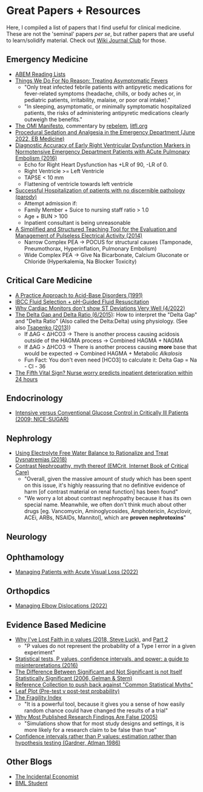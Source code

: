 # Great Papers + Resources

Here, I compiled a list of papers that I find useful for clinical medicine. These are not the 'seminal' papers *per se*, but rather papers that are useful to learn/solidify material. Check out [Wiki Journal Club](https://www.wikijournalclub.org/wiki/Main_Page) for those.

## Emergency Medicine

- [ABEM Reading Lists](https://www.abem.org/public/stay-certified/lifelong-learning-and-self-assessment-(lls)/reading-lists/archived-llsa-reading-lists)
- [Things We Do For No Reason: Treating Asymptomatic Fevers](/pdfs/papers/things-we-do-for-no-reason-treatment-of-infection-related-fever-in-hospitalized-patients.pdf)
  - "Only treat infected febrile patients with antipyretic medications for fever-related symptoms (headache, chills, or body aches or, in pediatric patients, irritability, malaise, or poor oral intake)."
  - "In sleeping, asymptomatic, or minimally symptomatic hospitalized patients, the risks of administering antipyretic medications clearly outweigh the benefits."
- [The OMI Manifesto](/pdfs/papers/the-omi-manifesto-pdf-3.29.18.pdf), commentary by [rebelem](https://rebelem.com/omi-nomi-time-for-a-paradigm-shift/), [litfl.org](https://litfl.com/omi-replacing-the-stemi-misnomer/)
- [Procedural Sedation and Analgesia in the Emergency Department (June 2022, EB Medicine)](/pdfs/papers/procedural-sedation-and-analgesia-in-the-emergency-department.pdf)
- [Diagnostic Accuracy of Early Right Ventricular Dysfunction Markers in Normotensive Emergency Department Patients with ACute Pulmonary Embolism (2016)](/pdfs/papers/diagnostic-accuracy-of-right-ventricular-dysfunction-markers-in-normotensive-emergency-department-patients-with-acute-pe.pdf)
  - Echo for Right Heart Dysfunction has +LR of 90, -LR of 0.
  - Right Ventricle >= Left Ventricle
  - TAPSE < 10 mm
  - Flattening of ventricle towards left ventricle
- [Successful Hospitalization of patients with no discernible pathology (parody)](pdfs/papers/Successful-Hospitalization-of-Patients-with-No-Discernible-Pathology.pdf)
  - Attempt admission if:
  - Family Member + Suice to nursing staff ratio > 1.0
  - Age + BUN > 100
  - Inpatient consultant is being unreasonable
- [A Simplified and Structured Teaching Tool for the Evaluation and Management of Pulseless Electrical Activity (2014)](pdfs/papers/A-Simplified-and-Structured-Teaching-for-PEA.pdf)
  - Narrow Complex PEA → POCUS for structural causes (Tamponade, Pneumothorax, Hyperinflation, Pulmonary Embolism)
  - Wide Complex PEA → Give Na Bicarbonate, Calcium Gluconate or Chloride (Hyperkalemia, Na Blocker Toxicity)

## Critical Care Medicine

- [A Practice Approach to Acid-Base Disorders (1991)](/pdfs/papers/a-practical-approach-to-acid-base-disorders.pdf)
- [IBCC Fluid Selection + pH-Guided Fluid Resuscitation](https://emcrit.org/ibcc/fluid/)
- [Why Cardiac Monitors don't show ST Deviations Very Well (4/2022)](https://hqmeded-ecg.blogspot.com/2022/04/what-do-you-think-when-you-see-st.html?m=1)
- [The Delta Gap and Delta Ratio (6/2015)](https://derangedphysiology.com/main/cicm-primary-exam/required-reading/acid-base-physiology/Chapter-705/delta-gap-and-delta-ratio): How to interpret the "Delta Gap" and "Delta Ratio" (Also called the Delta:Delta) using physiology. (See also [Tsapenko (2013)](https://www.ncbi.nlm.nih.gov/pmc/articles/PMC3562975/))
  - If ΔAG < ΔHCO3 → There is another process causing acidosis outside of the HAGMA process → Combined HAGMA + NAGMA
  - If ΔAG > ΔHCO3 → There is another process causing **more** base that would be expected → Combined HAGMA + Metabolic *Alkalosis*
  - Fun Fact: You don't even need [HCO3] to calculate it: Delta Gap = Na - Cl - 36
- [The Fifth Vital Sign? Nurse worry predicts inpatient deterioration within 24 hours](/pdfs/papers/the-fifth-vital-sign-nurse-worry-predicts-deterioration.pdf)

## Endocrinology

- [Intensive versus Conventional Glucose Control in Critically Ill Patients (2009; NICE-SUGAR)](/pdfs/papers/intensive-versus-conventional-glucose-control-in-critically-ill-patients.pdf)

## Nephrology

- [Using Electrolyte Free Water Balance to Rationalize and Treat Dysnatremias (2018)](/pdfs/papers/using-electrolyte-free-water-balance-to-rationalize-and-treat-dysnatremias.pdf)
- [Contrast Nephropathy, myth thereof (EMCrit, Internet Book of Critical Care)](https://emcrit.org/ibcc/contrast/)
  - "Overall, given the massive amount of study which has been spent on this issue, it's highly reassuring that no definitive evidence of harm [of contrast material on renal function] has been found"
  - "We worry a lot about contrast nephropathy because it has its own special name.  Meanwhile, we often don't think much about other drugs [eg. Vancomycin, Aminoglycosides, Amphotericin, Acyclovir, ACEi, ARBs, NSAIDs, Mannitol], which are **proven nephrotoxins**"

## Neurology

## Ophthamology

- [Managing Patients with Acute Visual Loss (2022)](/pdfs/papers/managing-patients-with-acute-visual-loss.pdf)

## Orthopdics

- [Managing Elbow Dislocations (2022)](/pdfs/papers/managing-elbow-dislocations.pdf)

## Evidence Based Medicine

- [Why I've Lost Faith in p values (2018, Steve Luck)](https://lucklab.ucdavis.edu/blog/2018/4/19/why-i-lost-faith-in-p-values), and [Part 2](https://lucklab.ucdavis.edu/blog/2018/4/28/why-ive-lost-faith-in-p-values-part-2)
  - "P values do not represent the probability of a Type I error in a given experiment"
- [Statistical tests, P values, confidence intervals, and power: a guide to misinterpretations (2016)](/pdfs/papers/statistical-tests,-p-values,-confidence-intervals,-and-power.pdf)
- [The Difference Between Significant and Not Significant is not Itself Statistically Significant (2006, Gelman & Stern)](/pdfs/the-difference-between-significant-and-not-significant-is-not-itself-statistically-significant.pdf)
- [Reference Collection to push back against "Common Statistical Myths"](https://discourse.datamethods.org/t/reference-collection-to-push-back-against-common-statistical-myths/1787/1)
- [Leaf Plot (Pre-test v post-test probability)](https://lmsaxhaug.shinyapps.io/Leaf_App/)
- [The Fragility Index](https://first10em.com/ebm/fragility-index/)
  - "It is a powerful tool, because it gives you a sense of how easily random chance could have changed the results of a trial"
- [Why Most Published Research Findings Are False (2005)](/pdfs/why-most-published-research-findings-are-false.pdf)
  - "Simulations show that for most study designs and settings, it is more likely for a research claim to be false than true"
- [Confidence intervals rather than P values: estimation rather than hypothesis testing (Gardner, Atlman 1986)](pdfs/papers/Confidence-intervals-rather-than-P-values.pdf)

## Other Blogs

- [The Incidental Economist](https://theincidentaleconomist.com/wordpress/)
- [BML Student](https://www.bmj.com/student)
